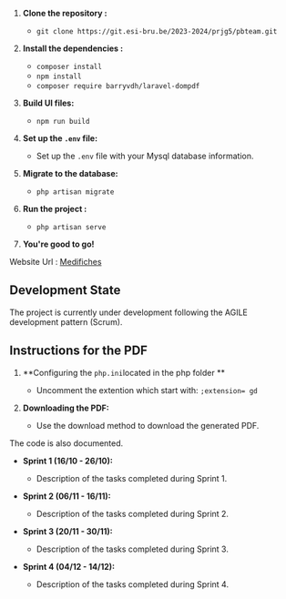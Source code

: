 1. **Clone the repository :**
   - `git clone https://git.esi-bru.be/2023-2024/prjg5/pbteam.git`

1. **Install the dependencies :**
   - `composer install`
   - `npm install`
   - `composer require barryvdh/laravel-dompdf`

1. **Build UI files:**
   - `npm run build`

1. **Set up the `.env` file:**
   - Set up the `.env` file with your Mysql database information.

1. **Migrate to the database:**
   - `php artisan migrate`

1. **Run the project :**
   - `php artisan serve`

1. **You're good to go!**

Website Url : [Medifiches](gestproj2.alwaysdata.net/)

## Development State
The project is currently under development following the AGILE development pattern (Scrum).

## Instructions for the PDF
   
1. **Configuring the `php.ini`located in the php folder **
   - Uncomment the extention which start with: `;extension= gd`

1. **Downloading the PDF:**
   - Use the download method to download the generated PDF.
   

The code is also documented.
- **Sprint 1 (16/10 - 26/10):**
  - Description of the tasks completed during Sprint 1.

- **Sprint 2 (06/11 - 16/11):**
  - Description of the tasks completed during Sprint 2.

- **Sprint 3 (20/11 - 30/11):**
  - Description of the tasks completed during Sprint 3.

- **Sprint 4 (04/12 - 14/12):**
  - Description of the tasks completed during Sprint 4.
